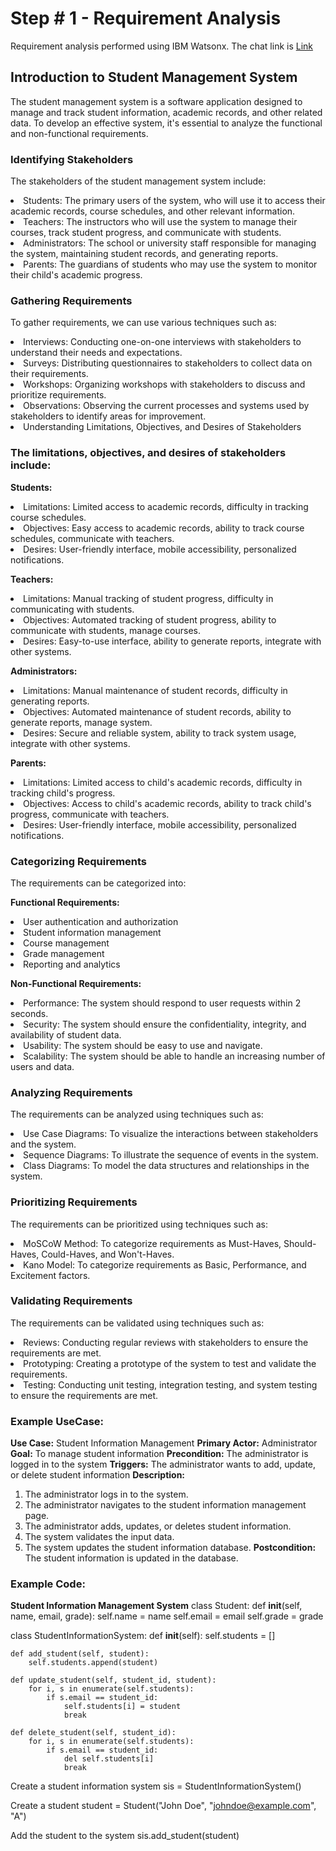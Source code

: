 # Step # 1 - Requirement Analysis

Requirement analysis performed using IBM Watsonx. The chat link is [Link](https://eu-de.dataplatform.cloud.ibm.com/wx/prompts/sessions/ace7dc7e-7712-4b1c-8bc8-7a74f3938aa9?project_id=1739216a-c865-46cd-9e32-4651efe49011&context=wx)

## Introduction to Student Management System
The student management system is a software application designed to manage and track student information, academic records, and other related data. To develop an effective system, it's essential to analyze the functional and non-functional requirements.

### Identifying Stakeholders
The stakeholders of the student management system include:

<li>Students: The primary users of the system, who will use it to access their academic records, course schedules, and other relevant information.</li>
<li>Teachers: The instructors who will use the system to manage their courses, track student progress, and communicate with students. </li>
<li>Administrators: The school or university staff responsible for managing the system, maintaining student records, and generating reports. </li>
<li>Parents: The guardians of students who may use the system to monitor their child's academic progress. </li>

### Gathering Requirements
To gather requirements, we can use various techniques such as:

<li> Interviews: Conducting one-on-one interviews with stakeholders to understand their needs and expectations. </li>
<li> Surveys: Distributing questionnaires to stakeholders to collect data on their requirements. </li>
<li> Workshops: Organizing workshops with stakeholders to discuss and prioritize requirements. <l/i>
<li> Observations: Observing the current processes and systems used by stakeholders to identify areas for improvement. </li>
<li> Understanding Limitations, Objectives, and Desires of Stakeholders </li>
  
### The limitations, objectives, and desires of stakeholders include:

**Students:**
<li> Limitations: Limited access to academic records, difficulty in tracking course schedules.</li>
<li> Objectives: Easy access to academic records, ability to track course schedules, communicate with teachers.</li>
<li> Desires: User-friendly interface, mobile accessibility, personalized notifications.</li>
  
**Teachers:**
<li> Limitations: Manual tracking of student progress, difficulty in communicating with students.</li>
<li> Objectives: Automated tracking of student progress, ability to communicate with students, manage courses.</li>
<li> Desires: Easy-to-use interface, ability to generate reports, integrate with other systems.</li>

**Administrators:**
<li> Limitations: Manual maintenance of student records, difficulty in generating reports. </li>
<li> Objectives: Automated maintenance of student records, ability to generate reports, manage system. </li>
<li> Desires: Secure and reliable system, ability to track system usage, integrate with other systems. </li>

**Parents:**
<li> Limitations: Limited access to child's academic records, difficulty in tracking child's progress. </li>
<li> Objectives: Access to child's academic records, ability to track child's progress, communicate with teachers. </li>
<li> Desires: User-friendly interface, mobile accessibility, personalized notifications. </li>

### Categorizing Requirements
The requirements can be categorized into:

**Functional Requirements:**
<li> User authentication and authorization</li>
<li> Student information management</li>
<li> Course management</li>
<li> Grade management</li>
<li> Reporting and analytics</li>

**Non-Functional Requirements:**
<li> Performance: The system should respond to user requests within 2 seconds.</li>
<li> Security: The system should ensure the confidentiality, integrity, and availability of student data.</li>
<li> Usability: The system should be easy to use and navigate.</li>
<li> Scalability: The system should be able to handle an increasing number of users and data.</li>

### Analyzing Requirements
The requirements can be analyzed using techniques such as:

<li> Use Case Diagrams: To visualize the interactions between stakeholders and the system.</li>
<li> Sequence Diagrams: To illustrate the sequence of events in the system.</li>
<li> Class Diagrams: To model the data structures and relationships in the system.</li>

### Prioritizing Requirements
The requirements can be prioritized using techniques such as:

<li> MoSCoW Method: To categorize requirements as Must-Haves, Should-Haves, Could-Haves, and Won't-Haves. </li>
<li> Kano Model: To categorize requirements as Basic, Performance, and Excitement factors.</li>


### Validating Requirements
The requirements can be validated using techniques such as:

<li> Reviews: Conducting regular reviews with stakeholders to ensure the requirements are met. </li>
<li> Prototyping: Creating a prototype of the system to test and validate the requirements.</li>
<li> Testing: Conducting unit testing, integration testing, and system testing to ensure the requirements are met.</li>

### Example UseCase: 
**Use Case:** Student Information Management
**Primary Actor:** Administrator
**Goal:** To manage student information
**Precondition:** The administrator is logged in to the system
**Triggers:** The administrator wants to add, update, or delete student information
**Description:**
1. The administrator logs in to the system.
2. The administrator navigates to the student information management page.
3. The administrator adds, updates, or deletes student information.
4. The system validates the input data.
5. The system updates the student information database.
**Postcondition:** The student information is updated in the database.

### Example Code:
**Student Information Management System**
class Student:
    def __init__(self, name, email, grade):
        self.name = name
        self.email = email
        self.grade = grade

class StudentInformationSystem:
    def __init__(self):
        self.students = []

    def add_student(self, student):
        self.students.append(student)

    def update_student(self, student_id, student):
        for i, s in enumerate(self.students):
            if s.email == student_id:
                self.students[i] = student
                break

    def delete_student(self, student_id):
        for i, s in enumerate(self.students):
            if s.email == student_id:
                del self.students[i]
                break

Create a student information system
sis = StudentInformationSystem()

Create a student
student = Student("John Doe", "johndoe@example.com", "A")

Add the student to the system
sis.add_student(student)
